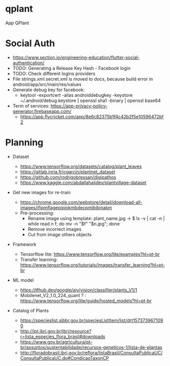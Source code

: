 # qplant
App QPlant

# Social Auth
- https://www.section.io/engineering-education/flutter-social-authentication/
- TODO: Generating a Release Key Hash - Facebook login
- TODO: Check different logins providers  
- File strings.xml.secret.xml is moved to docs, because build error in android/app/src/main/res/values
- Generate debug key for facebook:
  - keytool -exportcert -alias androiddebugkey -keystore ~/.android/debug.keystore | openssl sha1 -binary | openssl base64
- Term of services: https://app-privacy-policy-generator.firebaseapp.com/
  - https://app.flycricket.com/app/8e6c82375b1f4c42b2f5e10596472bf2 

# Planning 

- Dataset
  - https://www.tensorflow.org/datasets/catalog/plant_leaves
  - https://gitlab.inria.fr/cgarcin/plantnet_dataset
  - https://github.com/rodrigobressan/digipathos
  - https://www.kaggle.com/abdallahalidev/plantvillage-dataset

- Get new images for re-train
  - https://chrome.google.com/webstore/detail/download-all-images/ifipmflagepipjokmbdecpmjbibjnakm
  - Pre-processing:
    - Rename image using template: plant_name.jpg -> $ ls -v | cat -n | while read n f; do mv -n "$f" "$n.jpg"; done 
    - Remove incorrect images
    - Cut from image others objects

- Framework
  - Tensorflow lite: https://www.tensorflow.org/lite/examples?hl=pt-br
  - Transfer learning: https://www.tensorflow.org/tutorials/images/transfer_learning?hl=pt-br

- ML model
  - https://tfhub.dev/google/aiy/vision/classifier/plants_V1/1
  - Mobilenet_V2_1.0_224_quant ? : https://www.tensorflow.org/lite/guide/hosted_models?hl=pt-br

- Catalog of Plants
  - https://specieslist.sibbr.gov.br/speciesListItem/list/drt1573739671090
  - http://ipt.jbrj.gov.br/jbrj/resource?r=lista_especies_flora_brasil#downloads
  - https://www.gov.br/agricultura/pt-br/assuntos/sustentabilidade/recursos-geneticos-1/lista-de-plantas
  - http://floradobrasil.jbrj.gov.br/reflora/listaBrasil/ConsultaPublicaUC/ConsultaPublicaUC.do#CondicaoTaxonCP